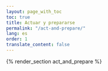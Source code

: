 ```yaml
---
layout: page_with_toc
toc: true
title: Actuar y prepararse
permalink: "/act-and-prepare/"
lang: es
order: 1
translate_content: false
---
```



{% render_section act_and_prepare %}

